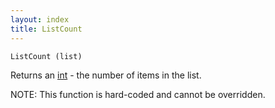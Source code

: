 ```yaml
---
layout: index
title: ListCount
---
```


    ListCount (list)

Returns an [int](../types/int.html) - the number of items in the list.

NOTE: This function is hard-coded and cannot be overridden.
